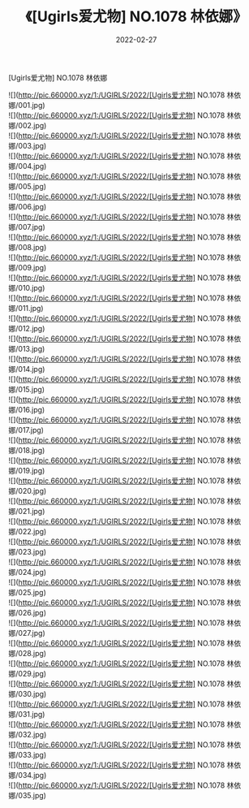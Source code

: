 ﻿---
layout: post
title:  《[Ugirls爱尤物] NO.1078 林依娜》
date:   2022-02-27
img: http://pic.660000.xyz/1:/UGIRLS/2022/[Ugirls爱尤物] NO.1078 林依娜/000.jpg
categories: [美女, 清纯, 唯美]
---

[Ugirls爱尤物] NO.1078 林依娜

 ![](http://pic.660000.xyz/1:/UGIRLS/2022/[Ugirls爱尤物] NO.1078 林依娜/001.jpg) <br>![](http://pic.660000.xyz/1:/UGIRLS/2022/[Ugirls爱尤物] NO.1078 林依娜/002.jpg) <br>![](http://pic.660000.xyz/1:/UGIRLS/2022/[Ugirls爱尤物] NO.1078 林依娜/003.jpg) <br>![](http://pic.660000.xyz/1:/UGIRLS/2022/[Ugirls爱尤物] NO.1078 林依娜/004.jpg) <br>![](http://pic.660000.xyz/1:/UGIRLS/2022/[Ugirls爱尤物] NO.1078 林依娜/005.jpg) <br>![](http://pic.660000.xyz/1:/UGIRLS/2022/[Ugirls爱尤物] NO.1078 林依娜/006.jpg) <br>![](http://pic.660000.xyz/1:/UGIRLS/2022/[Ugirls爱尤物] NO.1078 林依娜/007.jpg) <br>![](http://pic.660000.xyz/1:/UGIRLS/2022/[Ugirls爱尤物] NO.1078 林依娜/008.jpg) <br>![](http://pic.660000.xyz/1:/UGIRLS/2022/[Ugirls爱尤物] NO.1078 林依娜/009.jpg) <br>![](http://pic.660000.xyz/1:/UGIRLS/2022/[Ugirls爱尤物] NO.1078 林依娜/010.jpg) <br>![](http://pic.660000.xyz/1:/UGIRLS/2022/[Ugirls爱尤物] NO.1078 林依娜/011.jpg) <br>![](http://pic.660000.xyz/1:/UGIRLS/2022/[Ugirls爱尤物] NO.1078 林依娜/012.jpg) <br>![](http://pic.660000.xyz/1:/UGIRLS/2022/[Ugirls爱尤物] NO.1078 林依娜/013.jpg) <br>![](http://pic.660000.xyz/1:/UGIRLS/2022/[Ugirls爱尤物] NO.1078 林依娜/014.jpg) <br>![](http://pic.660000.xyz/1:/UGIRLS/2022/[Ugirls爱尤物] NO.1078 林依娜/015.jpg) <br>![](http://pic.660000.xyz/1:/UGIRLS/2022/[Ugirls爱尤物] NO.1078 林依娜/016.jpg) <br>![](http://pic.660000.xyz/1:/UGIRLS/2022/[Ugirls爱尤物] NO.1078 林依娜/017.jpg) <br>![](http://pic.660000.xyz/1:/UGIRLS/2022/[Ugirls爱尤物] NO.1078 林依娜/018.jpg) <br>![](http://pic.660000.xyz/1:/UGIRLS/2022/[Ugirls爱尤物] NO.1078 林依娜/019.jpg) <br>![](http://pic.660000.xyz/1:/UGIRLS/2022/[Ugirls爱尤物] NO.1078 林依娜/020.jpg) <br>![](http://pic.660000.xyz/1:/UGIRLS/2022/[Ugirls爱尤物] NO.1078 林依娜/021.jpg) <br>![](http://pic.660000.xyz/1:/UGIRLS/2022/[Ugirls爱尤物] NO.1078 林依娜/022.jpg) <br>![](http://pic.660000.xyz/1:/UGIRLS/2022/[Ugirls爱尤物] NO.1078 林依娜/023.jpg) <br>![](http://pic.660000.xyz/1:/UGIRLS/2022/[Ugirls爱尤物] NO.1078 林依娜/024.jpg) <br>![](http://pic.660000.xyz/1:/UGIRLS/2022/[Ugirls爱尤物] NO.1078 林依娜/025.jpg) <br>![](http://pic.660000.xyz/1:/UGIRLS/2022/[Ugirls爱尤物] NO.1078 林依娜/026.jpg) <br>![](http://pic.660000.xyz/1:/UGIRLS/2022/[Ugirls爱尤物] NO.1078 林依娜/027.jpg) <br>![](http://pic.660000.xyz/1:/UGIRLS/2022/[Ugirls爱尤物] NO.1078 林依娜/028.jpg) <br>![](http://pic.660000.xyz/1:/UGIRLS/2022/[Ugirls爱尤物] NO.1078 林依娜/029.jpg) <br>![](http://pic.660000.xyz/1:/UGIRLS/2022/[Ugirls爱尤物] NO.1078 林依娜/030.jpg) <br>![](http://pic.660000.xyz/1:/UGIRLS/2022/[Ugirls爱尤物] NO.1078 林依娜/031.jpg) <br>![](http://pic.660000.xyz/1:/UGIRLS/2022/[Ugirls爱尤物] NO.1078 林依娜/032.jpg) <br>![](http://pic.660000.xyz/1:/UGIRLS/2022/[Ugirls爱尤物] NO.1078 林依娜/033.jpg) <br>![](http://pic.660000.xyz/1:/UGIRLS/2022/[Ugirls爱尤物] NO.1078 林依娜/034.jpg) <br>![](http://pic.660000.xyz/1:/UGIRLS/2022/[Ugirls爱尤物] NO.1078 林依娜/035.jpg) <br>